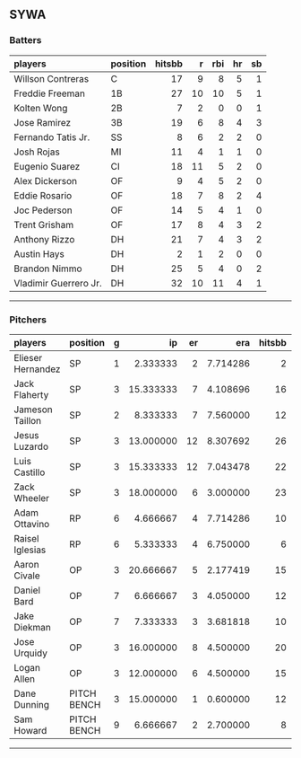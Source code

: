## SYWA

### Batters

 
|players               |position | hitsbb|  r| rbi| hr| sb| 
|:---------------------|:--------|------:|--:|---:|--:|--:| 
|Willson Contreras     |C        |     17|  9|   8|  5|  1| 
|Freddie Freeman       |1B       |     27| 10|  10|  5|  1| 
|Kolten Wong           |2B       |      7|  2|   0|  0|  1| 
|Jose Ramirez          |3B       |     19|  6|   8|  4|  3| 
|Fernando Tatis Jr.    |SS       |      8|  6|   2|  2|  0| 
|Josh Rojas            |MI       |     11|  4|   1|  1|  0| 
|Eugenio Suarez        |CI       |     18| 11|   5|  2|  0| 
|Alex Dickerson        |OF       |      9|  4|   5|  2|  0| 
|Eddie Rosario         |OF       |     18|  7|   8|  2|  4| 
|Joc Pederson          |OF       |     14|  5|   4|  1|  0| 
|Trent Grisham         |OF       |     17|  8|   4|  3|  2| 
|Anthony Rizzo         |DH       |     21|  7|   4|  3|  2| 
|Austin Hays           |DH       |      2|  1|   2|  0|  0| 
|Brandon Nimmo         |DH       |     25|  5|   4|  0|  2| 
|Vladimir Guerrero Jr. |DH       |     32| 10|  11|  4|  1| 


* * *

### Pitchers

 
|players           |position    |  g|        ip| er|      era| hitsbb|      whip| so|  w| sv| 
|:-----------------|:-----------|--:|---------:|--:|--------:|------:|---------:|--:|--:|--:| 
|Elieser Hernandez |SP          |  1|  2.333333|  2| 7.714286|      2| 0.8571429|  3|  0|  0| 
|Jack Flaherty     |SP          |  3| 15.333333|  7| 4.108696|     16| 1.0434783| 16|  2|  0| 
|Jameson Taillon   |SP          |  2|  8.333333|  7| 7.560000|     12| 1.4400000| 10|  0|  0| 
|Jesus Luzardo     |SP          |  3| 13.000000| 12| 8.307692|     26| 2.0000000| 15|  0|  0| 
|Luis Castillo     |SP          |  3| 15.333333| 12| 7.043478|     22| 1.4347826| 12|  1|  0| 
|Zack Wheeler      |SP          |  3| 18.000000|  6| 3.000000|     23| 1.2777778| 20|  1|  0| 
|Adam Ottavino     |RP          |  6|  4.666667|  4| 7.714286|     10| 2.1428571|  8|  2|  0| 
|Raisel Iglesias   |RP          |  6|  5.333333|  4| 6.750000|      6| 1.1250000| 11|  1|  2| 
|Aaron Civale      |OP          |  3| 20.666667|  5| 2.177419|     15| 0.7258065| 16|  3|  0| 
|Daniel Bard       |OP          |  7|  6.666667|  3| 4.050000|     12| 1.8000000| 11|  0|  2| 
|Jake Diekman      |OP          |  7|  7.333333|  3| 3.681818|     10| 1.3636364|  9|  0|  0| 
|Jose Urquidy      |OP          |  3| 16.000000|  8| 4.500000|     20| 1.2500000| 19|  0|  0| 
|Logan Allen       |OP          |  3| 12.000000|  6| 4.500000|     15| 1.2500000| 10|  1|  0| 
|Dane Dunning      |PITCH BENCH |  3| 15.000000|  1| 0.600000|     12| 0.8000000| 16|  1|  0| 
|Sam Howard        |PITCH BENCH |  9|  6.666667|  2| 2.700000|      8| 1.2000000|  9|  1|  0| 


* * *



